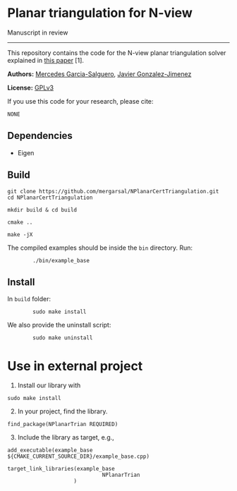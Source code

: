 # Planar triangulation for N-view

Manuscript in review

---
This repository contains the code 
for the N-view planar triangulation 
solver explained in [this paper](NONE) [1]. 


**Authors:** 
[Mercedes Garcia-Salguero](https://mapir.isa.uma.es/mapirwebsite/?p=1718), 
[Javier Gonzalez-Jimenez](https://mapir.isa.uma.es/mapirwebsite/?p=1536)


**License:** [GPLv3](https://github.com/mergarsal/FastNViewTriangulation/blob/main/LICENSE)


If you use this code for your research, please cite:

```
NONE
```

## Dependencies

- Eigen 



## Build

```
git clone https://github.com/mergarsal/NPlanarCertTriangulation.git
cd NPlanarCertTriangulation

mkdir build & cd build 

cmake .. 

make -jX

```

The compiled examples should be inside the `bin` directory. Run: 

```
        ./bin/example_base
```
 


## Install 
In `build` folder: 

```
        sudo make install
```

We also provide the uninstall script: 

```
        sudo make uninstall
```





# Use in external project 
1. Install our library with 

```
sudo make install 
```

2. In your project, find the library. 


```
find_package(NPlanarTrian REQUIRED)
```

3. Include the library as target, e.g., 

```
add_executable(example_base ${CMAKE_CURRENT_SOURCE_DIR}/example_base.cpp)

target_link_libraries(example_base 
                              NPlanarTrian      
                     )
```              

